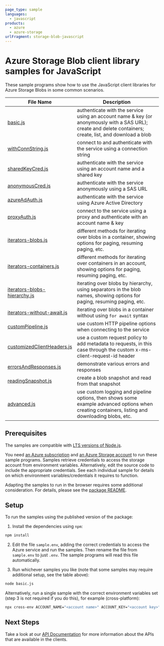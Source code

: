 ```yaml
---
page_type: sample
languages:
  - javascript
products:
  - azure
  - azure-storage
urlFragment: storage-blob-javascript
---
```


# Azure Storage Blob client library samples for JavaScript

These sample programs show how to use the JavaScript client libraries for Azure Storage Blobs in some common scenarios.

| **File Name**                                             | **Description**                                                                                                                                            |
| --------------------------------------------------------- | ---------------------------------------------------------------------------------------------------------------------------------------------------------- |
| [basic.js][basic]                                         | authenticate with the service using an account name & key (or anonymously with a SAS URL); create and delete containers; create, list, and download a blob |
| [withConnString.js][withconnstring]                       | connect to and authenticate with the service using a connection string                                                                                     |
| [sharedKeyCred.js][sharedkeycred]                         | authenticate with the service using an account name and a shared key                                                                                       |
| [anonymousCred.js][anonymouscred]                         | authenticate with the service anonymously using a SAS URL                                                                                                  |
| [azureAdAuth.js][azureadauth]                             | authenticate with the service using Azure Active Directory                                                                                                 |
| [proxyAuth.js][proxyauth]                                 | connect to the service using a proxy and authenticate with an account name & key                                                                           |
| [iterators-blobs.js][iterators-blobs]                     | different methods for iterating over blobs in a container, showing options for paging, resuming paging, etc.                                               |
| [iterators-containers.js][iterators-containers]           | different methods for iterating over containers in an account, showing options for paging, resuming paging, etc.                                           |
| [iterators-blobs-hierarchy.js][iterators-blobs-hierarchy] | iterating over blobs by hierarchy, using separators in the blob names, showing options for paging, resuming paging, etc.                                   |
| [iterators-without-await.js][iterators-without-await]     | iterating over blobs in a container without using `for await` syntax                                                                                       |
| [customPipeline.js][custompipeline]                       | use custom HTTP pipeline options when connecting to the service                                                                                            |
| [customizedClientHeaders.js][customizedclientheaders]     | use a custom request policy to add metadata to requests, in this case through the custom x-ms-client-request-id header                                     |
| [errorsAndResponses.js][errorsandresponses]               | demonstrate various errors and responses                                                                                                                   |
| [readingSnapshot.js][readingsnapshot]                     | create a blob snapshot and read from that snapshot                                                                                                         |
| [advanced.js][advanced]                                   | use custom logging and pipeline options, then shows some example advanced options when creating containers, listing and downloading blobs, etc.            |

## Prerequisites

The samples are compatible with [LTS versions of Node.js](https://nodejs.org/about/releases/).

You need [an Azure subscription][freesub] and [an Azure Storage account][azstorage] to run these sample programs. Samples retrieve credentials to access the storage account from environment variables. Alternatively, edit the source code to include the appropriate credentials. See each individual sample for details on which environment variables/credentials it requires to function.

Adapting the samples to run in the browser requires some additional consideration. For details, please see the [package README][package].

## Setup

To run the samples using the published version of the package:

1. Install the dependencies using `npm`:

```bash
npm install
```

2. Edit the file `sample.env`, adding the correct credentials to access the Azure service and run the samples. Then rename the file from `sample.env` to just `.env`. The sample programs will read this file automatically.

3. Run whichever samples you like (note that some samples may require additional setup, see the table above):

```bash
node basic.js
```

Alternatively, run a single sample with the correct environment variables set (step 3 is not required if you do this), for example (cross-platform):

```bash
npx cross-env ACCOUNT_NAME="<account name>" ACCOUNT_KEY="<account key>" node basic.js
```

## Next Steps

Take a look at our [API Documentation][apiref] for more information about the APIs that are available in the clients.

[advanced]: https://github.com/Azure/azure-sdk-for-js/tree/main/sdk/storage/storage-blob/samples/javascript/advanced.js
[anonymouscred]: https://github.com/Azure/azure-sdk-for-js/tree/main/sdk/storage/storage-blob/samples/javascript/anonymousCred.js
[azureadauth]: https://github.com/Azure/azure-sdk-for-js/tree/main/sdk/storage/storage-blob/samples/javascript/azureAdAuth.js
[basic]: https://github.com/Azure/azure-sdk-for-js/tree/main/sdk/storage/storage-blob/samples/javascript/basic.js
[customizedclientheaders]: https://github.com/Azure/azure-sdk-for-js/tree/main/sdk/storage/storage-blob/samples/javascript/customizedClientHeaders.js
[custompipeline]: https://github.com/Azure/azure-sdk-for-js/tree/main/sdk/storage/storage-blob/samples/javascript/customPipeline.js
[errorsandresponses]: https://github.com/Azure/azure-sdk-for-js/tree/main/sdk/storage/storage-blob/samples/javascript/errorsAndResponses.js
[iterators-blobs-hierarchy]: https://github.com/Azure/azure-sdk-for-js/tree/main/sdk/storage/storage-blob/samples/javascript/iterators-blobs-hierarchy.js
[iterators-blobs]: https://github.com/Azure/azure-sdk-for-js/tree/main/sdk/storage/storage-blob/samples/javascript/iterators-blobs.js
[iterators-containers]: https://github.com/Azure/azure-sdk-for-js/tree/main/sdk/storage/storage-blob/samples/javascript/iterators-containers.js
[iterators-without-await]: https://github.com/Azure/azure-sdk-for-js/tree/main/sdk/storage/storage-blob/samples/javascript/iterators-without-await.js
[proxyauth]: https://github.com/Azure/azure-sdk-for-js/tree/main/sdk/storage/storage-blob/samples/javascript/proxyAuth.js
[readingsnapshot]: https://github.com/Azure/azure-sdk-for-js/tree/main/sdk/storage/storage-blob/samples/javascript/readingSnapshot.js
[sharedkeycred]: https://github.com/Azure/azure-sdk-for-js/tree/main/sdk/storage/storage-blob/samples/javascript/sharedKeyCred.js
[withconnstring]: https://github.com/Azure/azure-sdk-for-js/tree/main/sdk/storage/storage-blob/samples/javascript/withConnString.js
[apiref]: https://docs.microsoft.com/javascript/api/@azure/storage-blob
[azstorage]: https://docs.microsoft.com/azure/storage/common/storage-account-overview
[freesub]: https://azure.microsoft.com/free/
[package]: https://github.com/Azure/azure-sdk-for-js/tree/main/sdk/storage/storage-blob/README.md
